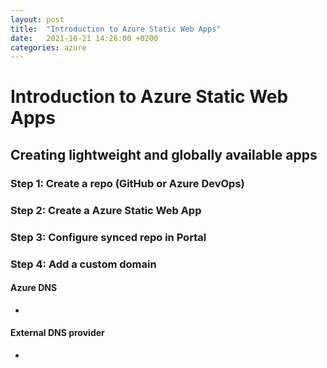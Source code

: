 ```yaml
---
layout: post
title:  "Introduction to Azure Static Web Apps"
date:   2021-10-21 14:26:00 +0200
categories: azure
---
```


# Introduction to Azure Static Web Apps

## Creating lightweight and globally available apps

### Step 1: Create a repo (GitHub or Azure DevOps)

### Step 2: Create a Azure Static Web App

### Step 3: Configure synced repo in Portal

### Step 4: Add a custom domain
#### Azure DNS
-
#### External DNS provider
-
